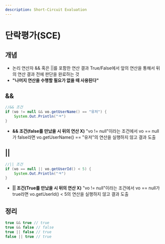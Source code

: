 ```yaml
---
description: Short-Circuit Evaluation
---
```


# 단락평가\(SCE\)

## 개념

* 논리 연산자 && 혹은 \|\|를 포함한 연산 결과 True/False에서 앞의 연산을 통해서 뒤의 연산 결과 전에 판단을 완료하는 것
* **"나머지 연산을 수행할 필요가 없을 때 사용된다"**

## &&

```java
//&& 조건
if (vo != null && vo.getUserName() == "유저") {
    System.Out.Println("ㅋ")
}
```

* **&& 조건\(false를 만났을 시 뒤의 연산 X\)** "vo != null"이라는 조건에서 vo == null가 false라면 vo.getUserName\(\) == "유저"의 연산을 실행하지 않고 결과 도출

## \|\|

```java
//|| 조건
if (vo == null || vo.getUserId() < 5) {
    System.Out.Println("ㅋ")
}
```

* **\|\| 조건\(True를 만났을 시 뒤의 연산 X\)** "vo != null"이라는 조건에서 vo == null가 true라면 vo.getUserId\(\) &lt; 5의 연산을 실행하지 않고 결과 도출

## 정리

```java
true && true // true
true && false // false
true || false // true
false || true // true
```

